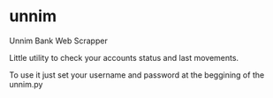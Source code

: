 unnim
=====

Unnim Bank Web Scrapper

Little utility to check your accounts status and last movements.

To use it just set your username and password at the beggining of the unnim.py

